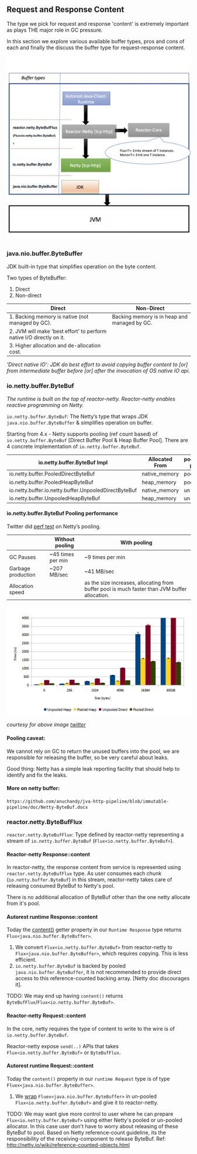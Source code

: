 
## Request and Response Content


The type we pick for request and response 'content' is 	extremely important as plays THE major role in GC pressure.

In this section we explore various available buffer types, pros and cons of each and finally the discuss the buffer type for request-response content. 

![alt text](https://github.com/anuchandy/jva-http-pipeline/blob/immutable-pipeline/doc/BufferTypes_vs_TransportLayers.png)

### java.nio.buffer.ByteBuffer

JDK built-in type that simplifies operation on the byte content.

Two types of ByteBuffer:

  1. Direct 
  2. Non-direct
    
 | Direct  | Non-Direct |
 | ------------- | ------------- |
 | 1. Backing memory is native (not managed by GC).    | Backing memory is in heap and managed by GC.  |
 | 2. JVM will make 'best effort' to perform native I/O directly on it. |   |
 | 3. Higher allocation and de-allocation cost.     |   |
 

*'Direct native IO': JDK do best effort to avoid copying buffer content to [or] from intermediate buffer before [or] after the invocation of OS native IO api.*


### io.netty.buffer.ByteBuf

*The runtime is built on the top of reactor-netty. Reactor-netty enables reactive programming on Netty.*

`io.netty.buffer.ByteBuf`: The Netty’s type that wraps JDK ```java.nio.buffer.ByteBuffer``` & simplifies operation on buffer.

Starting from 4.x - Netty supports pooling (ref count based) of ```io.netty.buffer.ByteBuf``` [Direct Buffer Pool & Heap Buffer Pool]. 
There are 4 concrete implementation of ```io.netty.buffer.ByteBuf```.

| io.netty.buffer.ByteBuf Impl | Allocated From | pooled/un-pooled |
|------|--------------- |--------------- |
|io.netty.buffer.PooledDirectByteBuf | native_memory | pooled
|io.netty.buffer.PooledHeapByteBuf  | heap_memory | pooled
|io.netty.buffer.io.netty.buffer.UnpooledDirectByteBuf  | native_memory | un-pooled
|io.netty.buffer.UnpooledHeapByteBuf  | heap_memory | un-pooled


#### io.netty.buffer.ByteBuf Pooling performance

Twitter did [perf test](https://blog.twitter.com/engineering/en_us/a/2013/netty-4-at-twitter-reduced-gc-overhead.html) on Netty’s pooling.

 |  | Without pooling | With pooling |
 |------|--------------- | --------------- |
 |GC Pauses| ~45 times per min | ~9 times per min |
 |Garbage production| ~207 MB/sec | ~41 MB/sec |
 |Allocation speed | | as the size increases, allocating from buffer pool is much faster than JVM buffer allocation.  |
 
![alt text](https://github.com/anuchandy/jva-http-pipeline/blob/immutable-pipeline/doc/netty_4_at_twitterreducedgcoverhead95.thumb.1280.1280.png)

*courtesy for above image [twitter](https://blog.twitter.com/engineering/en_us/a/2013/netty-4-at-twitter-reduced-gc-overhead.html)*

#### Pooling caveat: 
    
We cannot rely on GC to return the unused buffers into the pool, we are responsible for releasing the buffer, so be very careful about leaks.

Good thing: Netty has a simple leak reporting facility that should help to identify and fix the leaks.

#### More on netty buffer: 
    https://github.com/anuchandy/jva-http-pipeline/blob/immutable-pipeline/doc/Netty-ByteBuf.docx

### reactor.netty.ByteBufFlux

```reactor.netty.ByteBufFlux```: Type defined by reactor-netty representing a stream of `io.netty.buffer.ByteBuf` (`Flux<io.netty.buffer.ByteBuf>`).

#### Reactor-netty Response::content

In reactor-netty, the response content from service is represented using `reactor.netty.ByteBufFlux` type. As user consumes each chunk (`io.netty.buffer.ByteBuf`) in this stream, reactor-netty takes care of releasing consumed ByteBuf to Netty's pool.

There is no additional allocation of ByteBuf other than the one netty allocate from it's pool.

#### Autorest runtime Response::content

Today the [content()](https://github.com/Azure/autorest-clientruntime-for-java/blob/996c7b706875293858e91a1f1a14330334bc88b9/client-runtime/src/main/java/com/microsoft/rest/v3/http/NettyClient.java#L120) getter property in our `Runtime Response` type returns `Flux<java.nio.buffer.ByteBuffer>`.

1. We convert `Flux<io.netty.buffer.ByteBuf>` from reactor-netty to `Flux<java.nio.buffer.ByteBuffer>`, which requires copying. This is less efficient. 
2. `io.netty.buffer.ByteBuf` is backed by pooled `java.nio.buffer.ByteBuffer`, it is not recommended to provide direct access to this reference-counted backing array. [Netty doc discourages it].


TODO: We may end up having `content()` returns `ByteBufFlux`/`Flux<io.netty.buffer.ByteBuf>`.
 
#### Reactor-netty Request::content

In the core, netty requires the type of content to write to the wire is of `io.netty.buffer.ByteBuf`.

Reactor-netty expose `send(..)` APIs that takes `Flux<io.netty.buffer.ByteBuf>` or `ByteBufFlux`.

#### Autorest runtime Request::content

Today the `content()` property in our `runtime Request` type is of type `Fluex<java.nio.buffer.ByteBuffer>`.

1. We [wrap](https://github.com/Azure/autorest-clientruntime-for-java/blob/996c7b706875293858e91a1f1a14330334bc88b9/client-runtime/src/main/java/com/microsoft/rest/v3/http/NettyClient.java#L86) `Fluex<java.nio.buffer.ByteBuffer>` in un-pooled `Flux<io.netty.buffer.ByteBuf>` and give it to reactor-netty.

TODO: We may want give more control to user where he can prepare `Flux<io.netty.buffer.ByteBuf>` using either Netty's pooled or un-pooled allocator.
In this case user don't have to worry about releasing of these ByteBuf to pool. 
Based on Netty reference-count guideline, its the responsibility of the receiving-component to release ByteBuf.
Ref: http://netty.io/wiki/reference-counted-objects.html


 






